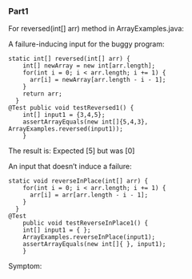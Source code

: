 ### Part1

For reversed(int[] arr) method in ArrayExamples.java:

A failure-inducing input for the buggy program: 
```
static int[] reversed(int[] arr) {
    int[] newArray = new int[arr.length];
    for(int i = 0; i < arr.length; i += 1) {
      arr[i] = newArray[arr.length - i - 1];
    }
    return arr;
  }
@Test public void testReversed1() { 
    int[] input1 = {3,4,5}; 
    assertArrayEquals(new int[]{5,4,3}, ArrayExamples.reversed(input1)); 
    } 
```
The result is: Expected [5] but was [0]

An input that doesn’t induce a failure:
```
static void reverseInPlace(int[] arr) {
    for(int i = 0; i < arr.length; i += 1) {
      arr[i] = arr[arr.length - i - 1];
    }
  }
@Test 
	public void testReverseInPlace1() {
    int[] input1 = { };
    ArrayExamples.reverseInPlace(input1);
    assertArrayEquals(new int[]{ }, input1);
	}
```

Symptom:

